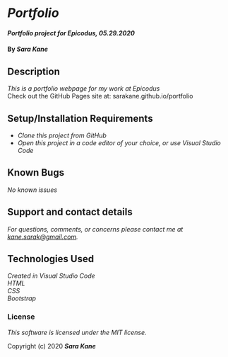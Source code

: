 # _Portfolio_

#### _Portfolio project for Epicodus, 05.29.2020_

#### By _**Sara Kane**_

## Description

_This is a portfolio webpage for my work at Epicodus_  
Check out the GitHub Pages site at: sarakane.github.io/portfolio

## Setup/Installation Requirements

* _Clone this project from GitHub_
* _Open this project in a code editor of your choice, or use Visual Studio Code_

## Known Bugs

_No known issues_

## Support and contact details

_For questions, comments, or concerns please contact me at kane.sarak@gmail.com._

## Technologies Used

_Created in Visual Studio Code_  
_HTML_  
_CSS_  
_Bootstrap_  

### License

*This software is licensed under the MIT license.*

Copyright (c) 2020 **_Sara Kane_**